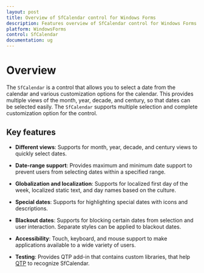```yaml
---
layout: post
title: Overview of SfCalendar control for Windows Forms
description: Features overview of SfCalendar control for Windows Forms
platform: WindowsForms
control: SfCalendar
documentation: ug
---
```


# Overview

The `SfCalendar` is a control that allows you to select a date from the calendar and various customization options for the calendar. This provides multiple views of the month, year, decade, and century, so that dates can be selected easily. The `SfCalendar` supports multiple selection and complete customization option for the control.

## Key features

* **Different views**: Supports for month, year, decade, and century views to quickly select dates.

* **Date-range support**: Provides maximum and minimum date support to prevent users from selecting dates within a specified range.

* **Globalization and localization**: Supports for localized first day of the week, localized static text, and day names based on the culture.

* **Special dates**: Supports for highlighting special dates with icons and descriptions.

* **Blackout dates**: Supports for blocking certain dates from selection and user interaction. Separate styles can be applied to blackout dates. 

* **Accessibility**: Touch, keyboard, and mouse support to make applications available to a wide variety of users.

* **Testing**: Provides QTP add-in that contains custom libraries, that help [QTP](https://help.syncfusion.com/windowsforms/testing/uft/supported-controls-and-methods#essential-tools) to recognize SfCalendar.
